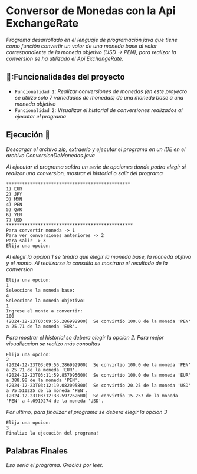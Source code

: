 # Conversor de Monedas con la Api ExchangeRate
_Programa desarrollado en el lenguaje de programación java que tiene como función convertir un valor de una moneda base 
al valor correspondiente de la moneda objetivo (USD -> PEN), para realizar la conversión se ha utilizado el Api ExchangeRate._
## 🔨:Funcionalidades del proyecto
- `Funcionalidad 1`: _Realizar conversiones de monedas (en este proyecto se utilizo solo 7 variedades de monedas) de una moneda base a una moneda objetivo_
- `Funcionalidad 2`: _Visualizar el historial de conversiones realizados al ejecutar el programa_
## Ejecución 🔧
_Descargar el archivo zip, extraerlo y ejecutar el programa en un IDE en el archivo ConversionDeMonedas.java_

_Al ejecutar el programa saldra un serie de opciones donde podra elegir si realizar una conversion, mostrar el historial o salir del programa_
```
***********************************************
1) EUR
2) JPY
3) MXN
4) PEN
5) QAR
6) YER
7) USD
************************************************
Para convertir moneda -> 1
Para ver conversiones anteriores -> 2
Para salir -> 3
Elija una opcion: 
```
_Al elegir la opcion 1 se tendra que elegir la moneda base, la moneda objtivo y el monto. Al realizarse la consulta se mostrara el resultado de la conversion_
```
Elija una opcion: 
1
Seleccione la moneda base: 
4
Seleccione la moneda objetivo: 
1
Ingrese el monto a convertir: 
100
(2024-12-23T03:09:56.286992900)  Se convirtio 100.0 de la moneda 'PEN' a 25.71 de la moneda 'EUR'.
```
_Para mostrar el historial se debera elegir la opcion 2. Para mejor visualizacion se realizo más consultas_
```
Elija una opcion: 
2
(2024-12-23T03:09:56.286992900)  Se convirtio 100.0 de la moneda 'PEN' a 25.71 de la moneda 'EUR'.
(2024-12-23T03:11:59.857095600)  Se convirtio 100.0 de la moneda 'EUR' a 388.98 de la moneda 'PEN'.
(2024-12-23T03:12:19.082095800)  Se convirtio 20.25 de la moneda 'USD' a 75.510225 de la moneda 'PEN'.
(2024-12-23T03:12:38.597262600)  Se convirtio 15.257 de la moneda 'PEN' a 4.0919274 de la moneda 'USD'.
```
_Por ultimo, para finalizar el programa se debera elegir la opcion 3_
```
Elija una opcion: 
3
Finalizo la ejecución del programa!

```

## Palabras Finales
_Eso seria el programa. Gracias por leer._
